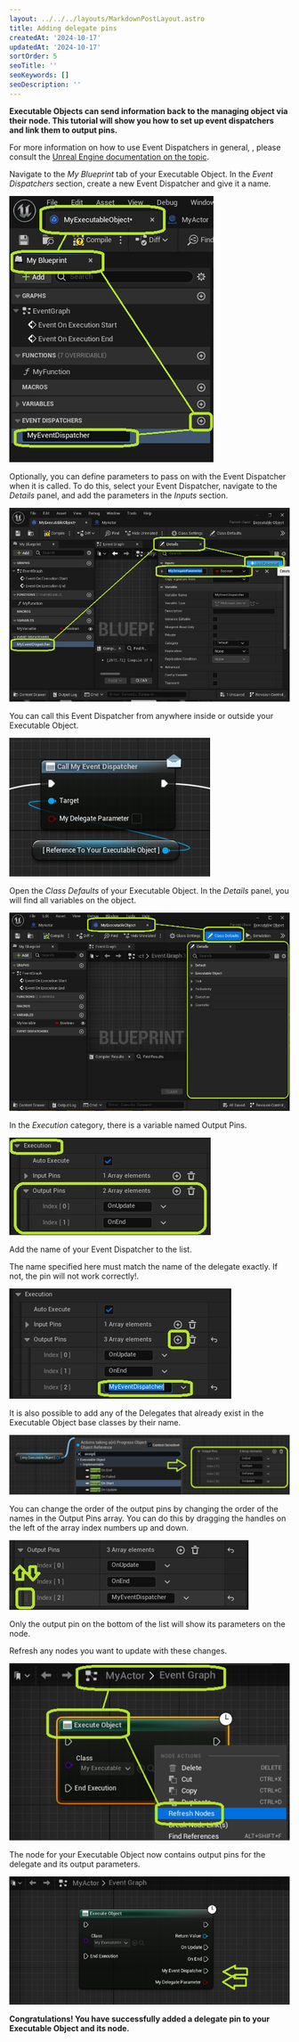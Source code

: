 ```yaml
---
layout: ../../../layouts/MarkdownPostLayout.astro
title: Adding delegate pins
createdAt: '2024-10-17'
updatedAt: '2024-10-17'
sortOrder: 5
seoTitle: ''
seoKeywords: []
seoDescription: ''
---
```


**Executable Objects can send information back to the managing object via their node. This tutorial will show you how to set up event dispatchers and link them to output pins.**

<div class="note">For more information on how to use Event Dispatchers in general, , please consult the <a href="https://docs.unrealengine.com/5.2/en-US/event-dispatchers-in-unreal-engine/" target="_blank">Unreal Engine documentation on the topic</a>.</div>

Navigate to the *My Blueprint* tab of your Executable Object. In the *Event Dispatchers* section, create a new Event Dispatcher and give it a name.

![](../../../assets/executable-objects/NewED-large.jpg)

Optionally, you can define parameters to pass on with the Event Dispatcher when it is called. To do this, select your Event Dispatcher, navigate to the *Details* panel, and add the parameters in the *Inputs* section.

![](../../../assets/executable-objects/delegateParam-large.jpg)

You can call this Event Dispatcher from anywhere inside or outside your Executable Object. 

![](../../../assets/executable-objects/CallDelegate-large.jpg)

Open the *Class Defaults* of your Executable Object. In the *Details* panel, you will find all variables on the object.

![](../../../assets/executable-objects/DetailsClassDefaults-large1.jpg)

In the *Execution* category, there is a variable named <span class="variable">Output Pins</span>.

![](../../../assets/executable-objects/OutpitPinsVar-large.jpg)

Add the name of your Event Dispatcher to the list.

<div class="note">The name specified here must match the name of the delegate exactly. If not, the pin will not work correctly!.</div>

![](../../../assets/executable-objects/AddEDToList-large.jpg)

<div class="note">It is also possible to add any of the Delegates that already exist in the Executable Object base classes by their name.</div>

![](../../../assets/executable-objects/BuiltInDelegates-large.jpg)

You can change the order of the output pins by changing the order of the names in the <span class="variable">Output Pins</span> array. You can do this by dragging the handles on the left of the array index numbers up and down.

![](../../../assets/executable-objects/changeOrder-large.jpg)

<div class="note">Only the output pin on the bottom of the list will show its parameters on the node.</div>

 Refresh any nodes you want to update with these changes.

![](../../../assets/executable-objects/refresh-nodes-02-large.jpg)

The node for your Executable Object now contains output pins for the delegate and its output parameters.

![](../../../assets/executable-objects/DelegateResult-large.jpg)

**Congratulations! You have successfully added a delegate pin to your Executable Object and its node.**

